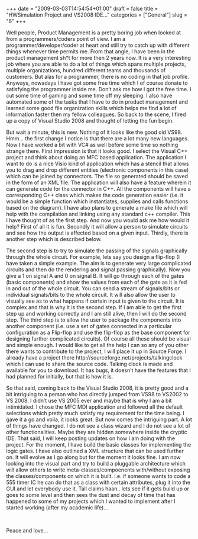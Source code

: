 +++
date = "2009-03-03T14:54:54+01:00"
draft = false
title = "HWSimulation Project and VS2008 IDE…"
categories = ["General"]
slug = "6"
+++

<p>Well people, Product Management is a pretty boring job when looked at from a programmers/coders point of view. I am a programmer/developer/coder at heart and still try to catch up with different things whenever time permits me. From that angle, I have been in the product management sh*t for more then 2 years now. It is a very interesting job where you are able to do a lot of things which spans multiple projects, multiple organizations, hundred different teams and thousands of customers. But alas for a programmer, there is no coding in that job profile. Anyways, nowadays I have got some free time which I of course donate to satisfying the programmer inside me. Don&#8217;t ask me how I got the free time. I cut some time of gaming and some time off my sleeping. I also have automated some of the tasks that I have to do in product management and learned some good file organization skills which helps me find a lot of information faster then my fellow colleagues. So back to the scene, I fired up a copy of Visual Studio 2008 and thought of letting the fun begin.</p>
	<p>But wait a minute, this is new. Nothing of it looks like the good old VS98. Hmm&#8230; the first change I notice is that there are a lot many new languages. Now I have worked a bit with VC# as well before some time so nothing strange there. First impression is that it looks good. I select the Visual C++ project and think about doing an MFC based application. The application I want to do is a nice Visio kind of application which has a stencil that allows you to drag and drop different entities (electronic components in this case) which can be joined by connectors. The file so generated should be saved in the form of an XML file. The application will also have a feature wherein it can generate code for the connector in C++. All the components will have a corresponding C++ class which makes the code generation easier (i.e. it would be a simple function which instantiates, supplies and calls functions based on the diagram). I have also plans to generate a make file which will help with the compilation and linking using any standard c++ compiler. This I have thought of as the first step. And now you would ask me how would it help? First of all it is fun. Secondly it will allow a person to simulate circuits and see how the output is affected based on a given input. Thirdly, there is another step which is described below.</p>
	<p>The second step is to try to simulate the passing of the signals graphically through the whole circuit. For example, lets say you design a flip-flop (I have taken a simple example. The aim is to generate very large complicated circuits and then do the rendering and signal passing graphically). Now you give a 1 on signal A and 0 on signal B. It will go through each of the gates (basic components) and show the values from each of the gate as it is fed in and out of the whole circuit. You can send a stream of signals/bits or individual signals/bits to the whole circuit. It will also allow the user to visually see as to what happens if certain input is given to the circuit. It is complex and that is why it is the second step. If I am able to get the first step up and working correctly and I am still alive, then I will do the second step. The third step is to allow the user to package the components into another component (i.e. use a set of gates connected in a particular configuration as a Flip-flop and use the flip-flop as the base component for designing further complicated circuits). Of course all these should be visual and simple enough. I would like to get all the help I can so any of you other there wants to contribute to the project, I will place it up in Source Forge. I already have a project there http://sourceforge.net/projects/talkingclock which I can use to share the source code. Talking clock is made and available for you to download. It has bugs, it doesn&#8217;t have the features that I had planned for initially, but that is how it is.</p>
	<p>So that said, coming back to the Visual Studio 2008, it is pretty good and a bit intriguing to a person who has directly jumped from VS98 to VS2002 to VS 2008. I didn&#8217;t use VS 2005 ever and maybe that is why I am a bit intimidated. I chose the MFC MDI application and followed all the default selections which pretty much satisfy my requirement for the time being. I gave it a go and voila, it looks great. But now comes the intriguing part. A lot of things have changed. I do not see a class wizard and I do not see a lot of other functionalities. Maybe they are hidden somewhere inside the cryptic IDE. That said, I will keep posting updates on how I am doing with the project. For the moment, I have build the basic classes for implementing the logic gates. I have also outlined a XML structure that can be used further on. It will evolve as I go along but for the moment it looks fine. I am now looking into the visual part and try to build a pluggable architecture which will allow others to write meta-classes/compoenents with/without exposing the classes/components on which it is built. i.e. if someone wants to code a 555 timer IC he can do that as a class with certain attributes, plug it into the GUI and let everybody use it. Tall claims haan.. lets see if it gets build up or goes to some level and then sees the dust and decay of time that has happened to some of my projects which I wanted to implement after I started working (after my academic life)&#8230;</p>
	<p>&nbsp;</p>
	<p>Peace and love&#8230; </p>
